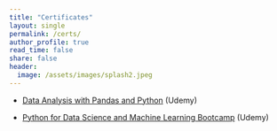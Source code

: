 ```yaml
---
title: "Certificates"
layout: single
permalink: /certs/
author_profile: true
read_time: false
share: false
header:
  image: /assets/images/splash2.jpeg
---
```



  - [Data Analysis with Pandas and Python](/assets/images/Python_Pandas_Cert.jpg) (Udemy)

  - [Python for Data Science and Machine Learning Bootcamp](/assets/images/Python_DS_Cert.jpg) (Udemy)
